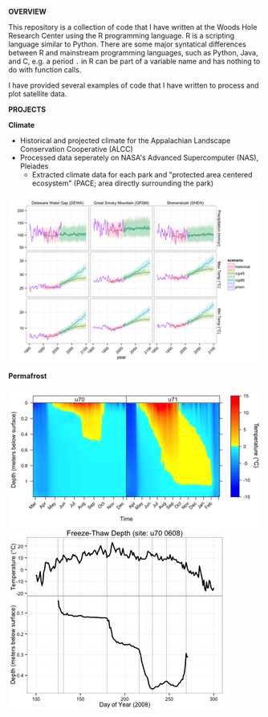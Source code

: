 **OVERVIEW**

This repository is a collection of code that I have written at the Woods Hole Research Center using the R programming language. R is a scripting language similar to Python. There are some major syntatical differences between R and mainstream programming languages, such as Python, Java, and C, e.g. a period `.` in R can be part of a variable name and has nothing to do with function calls.

I have provided several examples of code that I have written to process and plot satellite data.

**PROJECTS**

**Climate**
- Historical and projected climate for the Appalachian Landscape Conservation Cooperative (ALCC)
- Processed data seperately on NASA's Advanced Supercomputer (NAS), Pleiades
	- Extracted climate data for each park and "protected area centered ecosystem" (PACE; area directly surrounding the park)

![Alt text](/climate/plots/alcc_pace_prism_dcp30_plots_metric.png?raw=true "ALCC Climate Plot")

**Permafrost**

![Alt text](/permafrost/fig_2_tsp_freeze_thaw_depth_temp.png?raw=true "ALCC Climate Plot")
![Alt text](/permafrost/fig_3_tsp_freeze_thaw_depth_temp.png?raw=true "ALCC Climate Plot")